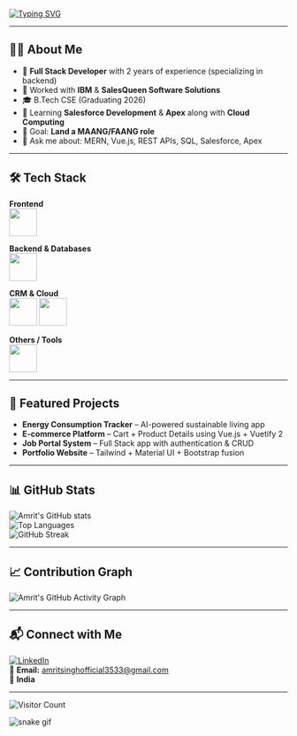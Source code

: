 <!-- Typing SVG -->
[![Typing SVG](https://readme-typing-svg.herokuapp.com?font=Fira+Code&size=24&pause=1000&color=00F7FF&width=600&lines=Hey!+I'm+Amrit+Kumar+%F0%9F%91%8B;Full+Stack+Developer+%7C+Backend+Specialist;Salesforce+%26+Apex+Learner;Passionate+About+Web+Apps+%26+AI;Always+Learning+%26+Building+New+Things)](https://git.io/typing-svg)

---

## 👨‍💻 About Me
- 💼 **Full Stack Developer** with 2 years of experience (specializing in backend)  
- 🏢 Worked with **IBM** & **SalesQueen Software Solutions**  
- 🎓 B.Tech CSE (Graduating 2026)  
- 🌱 Learning **Salesforce Development** & **Apex** along with **Cloud Computing**  
- 🎯 Goal: **Land a MAANG/FAANG role**  
- 💬 Ask me about: MERN, Vue.js, REST APIs, SQL, Salesforce, Apex  

---

## 🛠 Tech Stack

**Frontend**  
<a href="#"><img src="https://skillicons.dev/icons?i=html,css,js,react,vue,bootstrap,tailwind,materialui" height="50" /></a>

**Backend & Databases**  
<a href="#"><img src="https://skillicons.dev/icons?i=nodejs,express,mongodb,mysql" height="50" /></a>

**CRM & Cloud**  
<a href="#"><img src="https://cdn.jsdelivr.net/gh/devicons/devicon/icons/salesforce/salesforce-original.svg" height="50" /></a>
<a href="#"><img src="https://cdn.jsdelivr.net/gh/devicons/devicon/icons/apex/apex-original.svg" height="50" /></a>

**Others / Tools**  
<a href="#"><img src="https://skillicons.dev/icons?i=git,github,postman,vscode" height="50" /></a>

---

## 🚀 Featured Projects
- **Energy Consumption Tracker** – AI-powered sustainable living app  
- **E-commerce Platform** – Cart + Product Details using Vue.js + Vuetify 2  
- **Job Portal System** – Full Stack app with authentication & CRUD  
- **Portfolio Website** – Tailwind + Material UI + Bootstrap fusion  

---

## 📊 GitHub Stats

![Amrit's GitHub stats](https://github-readme-stats.vercel.app/api?username=amrit3533&show_icons=true&theme=tokyonight)  
![Top Languages](https://github-readme-stats.vercel.app/api/top-langs/?username=amrit3533&layout=compact&theme=tokyonight)  
![GitHub Streak](https://github-readme-streak-stats.herokuapp.com/?user=amrit3533&theme=tokyonight)  

---

## 📈 Contribution Graph  
![Amrit's GitHub Activity Graph](https://github-readme-activity-graph.vercel.app/graph?username=amrit3533&bg_color=0d1117&color=00F7FF&line=00F7FF&point=FFFFFF&area=true&hide_border=true)

---

## 📬 Connect with Me  
[![LinkedIn](https://img.shields.io/badge/LinkedIn-0A66C2?style=for-the-badge&logo=linkedin&logoColor=white)](https://www.linkedin.com/in/amrit-singh)  
📧 **Email:** amritsinghofficial3533@gmail.com  
📍 **India**  

---

![Visitor Count](https://komarev.com/ghpvc/?username=amrit3533&color=blue)

<!-- Snake animation -->
![snake gif](https://github.com/amrit3533/amrit3533/blob/output/github-contribution-grid-snake.svg)
